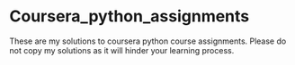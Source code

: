 # Coursera_python_assignments
These are my solutions to coursera python course assignments. Please do not copy my solutions 
as it will hinder your learning process.
